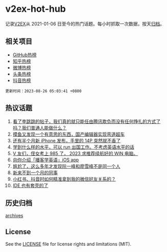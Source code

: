 # v2ex-hot-hub

 记录[V2EX](https://www.v2ex.com/)从 2021-01-06 日至今的热门话题。每小时抓取一次数据，按天[归档](archives)。
 
 ## 相关项目

- [GitHub热榜](https://github.com/snaildev/github-hot-hub)
- [知乎热榜](https://github.com/snaildev/zhihu-hot-hub)
- [微博热榜](https://github.com/snaildev/weibo-hot-hub)
- [头条热榜](https://github.com/snaildev/toutiao-hot-hub)
- [抖音热榜](https://github.com/snaildev/douyin-hot-hub)


 `更新时间：2023-08-26 05:03:41 +0800`

## 热议话题

1. [看了李跳跳的帖子，我们真的就只能任由腾讯欺负而没有任何挣扎的方式了吗？我们普通人能做什么？](https://www.v2ex.com/t/968150)
1. [摸鱼又发现一个有意思的东西，国产编辑器实现弯道超车](https://www.v2ex.com/t/968207)
1. [还有半个月新 iPhone 发布，手里的 14P 突然就不香了](https://www.v2ex.com/t/968177)
1. [学到什么样的水平，可以 run 出国工作。不考虑英语水平的话](https://www.v2ex.com/t/968251)
1. [V 友们，侄女考上 985 了， 2023 求推荐续航好的 WIN 电脑。](https://www.v2ex.com/t/968264)
1. [向你介绍「播客学英语」iOS app](https://www.v2ex.com/t/968203)
1. [尴尬了，这么多年才发现阮一峰和廖雪峰不是同一个人](https://www.v2ex.com/t/968159)
1. [新来不到一个月的同事](https://www.v2ex.com/t/968226)
1. [小红书、抖音时如何精准拿到我的微信好友关系的？](https://www.v2ex.com/t/968144)
1. [IDE 也有套壳的了](https://www.v2ex.com/t/968174)

## 历史归档

[archives](archives)

## License

See the [LICENSE](LICENSE) file for license rights and limitations (MIT).
